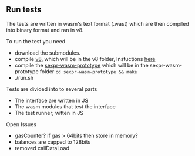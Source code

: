 ## Run tests
The tests are written in wasm's text format (.wast) which are then compiled into binary format and ran in v8.

To run the test you need
* download the submodules.
* compile [v8](https://github.com/v8/v8), which will be in the v8 folder, Instuctions [here](https://github.com/v8/v8/wiki/Building-with-Gyp)
* compile the [sexpr-wasm-prototype](https://github.com/WebAssembly/sexpr-wasm-prototype) which will be in the sexpr-wasm-prototype folder
  `cd sexpr-wasm-prototype && make`
* ./run.sh

Tests are divided into to several parts
* The interface are written in JS
* The wasm modules that test the interface
* The test runner; witten in JS

Open Issues
- gasCounter? if gas > 64bits then store in memory?
- balances are capped to 128bits
- removed callDataLoad
